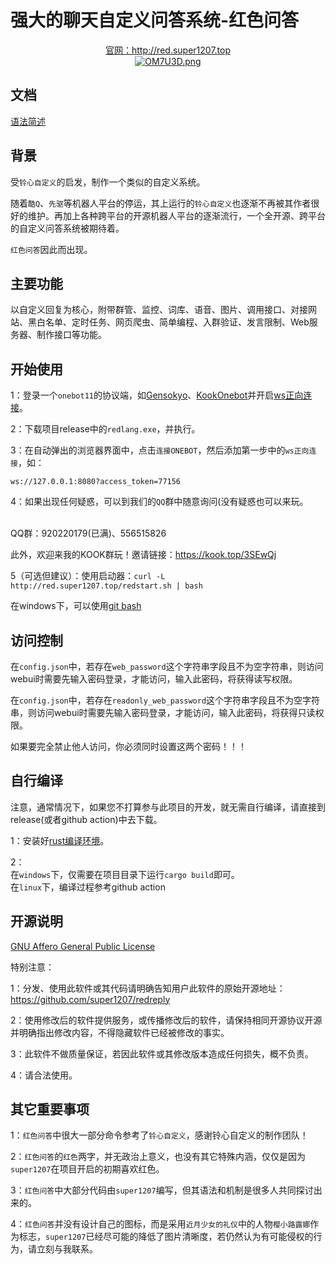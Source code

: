 # 强大的聊天自定义问答系统-红色问答
<div align=center>
	<a href="http://red.super1207.top" />官网：http://red.super1207.top</a>
</div>

<div align=center>
	<a href="https://imgse.com/i/pPkld9x"><img src="https://s1.ax1x.com/2023/08/04/pPkld9x.png" alt="OM7U3D.png" border="0" /></a>
</div>

## 文档

[语法简述](/doc/readme.md)

## 背景

受`铃心自定义`的启发，制作一个类似的自定义系统。 <br />

随着`酷Q`、`先驱`等机器人平台的停运，其上运行的`铃心自定义`也逐渐不再被其作者很好的维护。再加上各种跨平台的开源机器人平台的逐渐流行，一个全开源、跨平台的自定义问答系统被期待着。<br />

`红色问答`因此而出现。

## 主要功能

以自定义回复为核心，附带群管、监控、词库、语音、图片、调用接口、对接网站、黑白名单、定时任务、网页爬虫、简单编程、入群验证、发言限制、Web服务器、制作接口等功能。<br />

## 开始使用

1：登录一个`onebot11`的协议端，如[Gensokyo](https://github.com/Hoshinonyaruko/Gensokyo)、[KookOnebot](https://github.com/super1207/KookOneBot)并开启[ws正向连接](https://github.com/botuniverse/onebot-11/tree/master/communication)。<br />

2：下载项目release中的`redlang.exe`，并执行。<br />

3：在自动弹出的浏览器界面中，点击`连接ONEBOT`，然后添加第一步中的`ws正向连接`，如：<br />

`ws://127.0.0.1:8080?access_token=77156`

4：如果出现任何疑惑，可以到我们的`QQ`群中随意询问(没有疑惑也可以来玩。

<br /> QQ群：920220179(已满)、556515826

此外，欢迎来我的KOOK群玩！邀请链接：https://kook.top/3SEwQj

5（可选但建议）：使用启动器：`curl -L http://red.super1207.top/redstart.sh | bash`

在windows下，可以使用[git bash](https://git-scm.com/download)


## 访问控制

在`config.json`中，若存在`web_password`这个字符串字段且不为空字符串，则访问webui时需要先输入密码登录，才能访问，输入此密码，将获得读写权限。

在`config.json`中，若存在`readonly_web_password`这个字符串字段且不为空字符串，则访问webui时需要先输入密码登录，才能访问，输入此密码，将获得只读权限。

如果要完全禁止他人访问，你必须同时设置这两个密码！！！


## 自行编译

注意，通常情况下，如果您不打算参与此项目的开发，就无需自行编译，请直接到release(或者github action)中去下载。<br />

1：安装好[rust编译环境](https://www.rust-lang.org/)。<br />

2：<br />
    在`windows`下，仅需要在项目目录下运行`cargo build`即可。<br />
    在`linux`下，编译过程参考github action


## 开源说明

[GNU Affero General Public License](https://en.wikipedia.org/wiki/GNU_Affero_General_Public_License)

特别注意：

1：分发、使用此软件或其代码请明确告知用户此软件的原始开源地址：https://github.com/super1207/redreply<br />

2：使用修改后的软件提供服务，或传播修改后的软件，请保持相同开源协议开源并明确指出修改内容，不得隐藏软件已经被修改的事实。<br />

3：此软件不做质量保证，若因此软件或其修改版本造成任何损失，概不负责。<br />

4：请合法使用。


## 其它重要事项

1：`红色问答`中很大一部分命令参考了`铃心自定义`，感谢铃心自定义的制作团队！<br />

2：`红色问答`的`红色`两字，并无政治上意义，也没有其它特殊内涵，仅仅是因为`super1207`在项目开启的初期喜欢红色。<br />

3：`红色问答`中大部分代码由`super1207`编写，但其语法和机制是很多人共同探讨出来的。<br />

4：`红色问答`并没有设计自己的图标，而是采用`近月少女的礼仪`中的人物`樱小路露娜`作为标志，`super1207`已经尽可能的降低了图片清晰度，若仍然认为有可能侵权的行为，请立刻与我联系。
